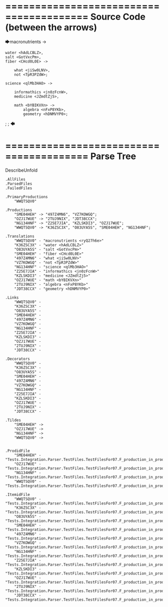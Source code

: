 ========================================
Source Code (between the arrows)
========================================

🡆macronutrients <ryQ27h6e> ->

	water <hAdLCBLZ>,
    salt <GotVxcPm>,
    fiber <CHcd0L0E> ->

        what <jiSw0LNV>,
        not <TpR3PZdW>;
	
	science <qlMb3HAO> ->
			
		informathics <jn0zFcnW>,
		medicine <JZmdtZj5>,
		
		math <bYBIKVXn> ->
			algebra <nFxP8YKb>,
			geometry <hDNMVYP0>;
;
;
🡄

========================================
Parse Tree
========================================
DescribeUnfold

    .AllFiles
    .ParsedFiles
    .FailedFiles

    .PrimaryProductions
        "WWQTSQV0" 

    .Productions
        "SME04HEH" -> "497Z4MN6", "VZ7KOWGQ";
        "OZJ17WUE" -> "2TUJ9NIX", "JDT38CCX";
        "NG134HNF" -> "Z25E7JIA", "KZLSKDI3", "OZJ17WUE";
        "WWQTSQV0" -> "K36ZSC3X", "O83UYA5S", "SME04HEH", "NG134HNF";

    .Translations
        "WWQTSQV0" - "macronutrients <ryQ27h6e>"
        "K36ZSC3X" - "water <hAdLCBLZ>"
        "O83UYA5S" - "salt <GotVxcPm>"
        "SME04HEH" - "fiber <CHcd0L0E>"
        "497Z4MN6" - "what <jiSw0LNV>"
        "VZ7KOWGQ" - "not <TpR3PZdW>"
        "NG134HNF" - "science <qlMb3HAO>"
        "Z25E7JIA" - "informathics <jn0zFcnW>"
        "KZLSKDI3" - "medicine <JZmdtZj5>"
        "OZJ17WUE" - "math <bYBIKVXn>"
        "2TUJ9NIX" - "algebra <nFxP8YKb>"
        "JDT38CCX" - "geometry <hDNMVYP0>"

    .Links
        "WWQTSQV0" - 
        "K36ZSC3X" - 
        "O83UYA5S" - 
        "SME04HEH" - 
        "497Z4MN6" - 
        "VZ7KOWGQ" - 
        "NG134HNF" - 
        "Z25E7JIA" - 
        "KZLSKDI3" - 
        "OZJ17WUE" - 
        "2TUJ9NIX" - 
        "JDT38CCX" - 

    .Decorators
        "WWQTSQV0" - 
        "K36ZSC3X" - 
        "O83UYA5S" - 
        "SME04HEH" - 
        "497Z4MN6" - 
        "VZ7KOWGQ" - 
        "NG134HNF" - 
        "Z25E7JIA" - 
        "KZLSKDI3" - 
        "OZJ17WUE" - 
        "2TUJ9NIX" - 
        "JDT38CCX" - 

    .Tildes
        "SME04HEH" -> 
        "OZJ17WUE" -> 
        "NG134HNF" -> 
        "WWQTSQV0" -> 


    .ProdidFile
        "SME04HEH" - "Tests.Integration.Parser.TestFiles.TestFilesFor07.F_production_in_production7.ds"
        "OZJ17WUE" - "Tests.Integration.Parser.TestFiles.TestFilesFor07.F_production_in_production7.ds"
        "NG134HNF" - "Tests.Integration.Parser.TestFiles.TestFilesFor07.F_production_in_production7.ds"
        "WWQTSQV0" - "Tests.Integration.Parser.TestFiles.TestFilesFor07.F_production_in_production7.ds"

    .ItemidFile
        "WWQTSQV0" - "Tests.Integration.Parser.TestFiles.TestFilesFor07.F_production_in_production7.ds"
        "K36ZSC3X" - "Tests.Integration.Parser.TestFiles.TestFilesFor07.F_production_in_production7.ds"
        "O83UYA5S" - "Tests.Integration.Parser.TestFiles.TestFilesFor07.F_production_in_production7.ds"
        "SME04HEH" - "Tests.Integration.Parser.TestFiles.TestFilesFor07.F_production_in_production7.ds"
        "497Z4MN6" - "Tests.Integration.Parser.TestFiles.TestFilesFor07.F_production_in_production7.ds"
        "VZ7KOWGQ" - "Tests.Integration.Parser.TestFiles.TestFilesFor07.F_production_in_production7.ds"
        "NG134HNF" - "Tests.Integration.Parser.TestFiles.TestFilesFor07.F_production_in_production7.ds"
        "Z25E7JIA" - "Tests.Integration.Parser.TestFiles.TestFilesFor07.F_production_in_production7.ds"
        "KZLSKDI3" - "Tests.Integration.Parser.TestFiles.TestFilesFor07.F_production_in_production7.ds"
        "OZJ17WUE" - "Tests.Integration.Parser.TestFiles.TestFilesFor07.F_production_in_production7.ds"
        "2TUJ9NIX" - "Tests.Integration.Parser.TestFiles.TestFilesFor07.F_production_in_production7.ds"
        "JDT38CCX" - "Tests.Integration.Parser.TestFiles.TestFilesFor07.F_production_in_production7.ds"

